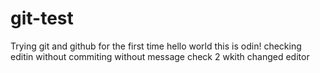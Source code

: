 # git-test
Trying git and github  for the first time
hello world this is odin!
checking editin without commiting without message
check 2 wkith changed editor
